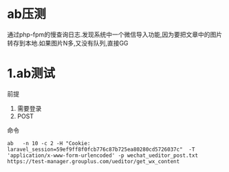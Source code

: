 # ab压测

通过php-fpm的慢查询日志.发现系统中一个微信导入功能,因为要把文章中的图片转存到本地.如果图片N多,又没有队列,直接GG

# 1.ab测试

前提

1. 需要登录
2. POST

命令

`ab   -n 10 -c 2 -H "Cookie: laravel_session=59ef9ff8f0fcb776c87b725ea80280cd5726037c"  -T 'application/x-www-form-urlencoded' -p wechat_ueditor_post.txt https://test-manager.grouplus.com/ueditor/get_wx_content`

